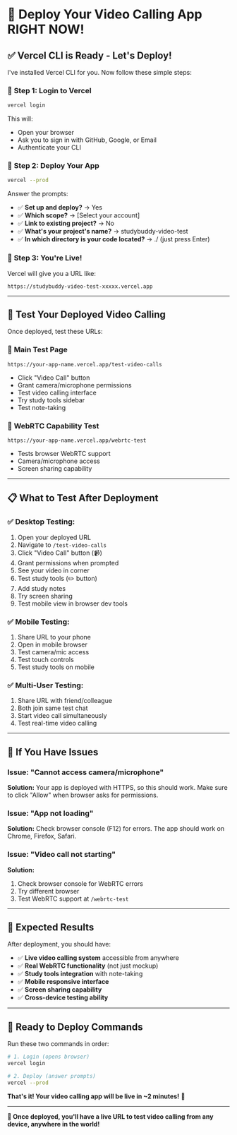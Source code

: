 # 🚀 Deploy Your Video Calling App RIGHT NOW!

## ✅ **Vercel CLI is Ready - Let's Deploy!**

I've installed Vercel CLI for you. Now follow these simple steps:

### 🎯 **Step 1: Login to Vercel**
```bash
vercel login
```
This will:
- Open your browser
- Ask you to sign in with GitHub, Google, or Email
- Authenticate your CLI

### 🎯 **Step 2: Deploy Your App**
```bash
vercel --prod
```
Answer the prompts:
- ✅ **Set up and deploy?** → Yes
- ✅ **Which scope?** → [Select your account]
- ✅ **Link to existing project?** → No
- ✅ **What's your project's name?** → studybuddy-video-test
- ✅ **In which directory is your code located?** → ./ (just press Enter)

### 🎯 **Step 3: You're Live!**
Vercel will give you a URL like:
```
https://studybuddy-video-test-xxxxx.vercel.app
```

---

## 🎥 **Test Your Deployed Video Calling**

Once deployed, test these URLs:

### 📱 **Main Test Page**
```
https://your-app-name.vercel.app/test-video-calls
```
- Click "Video Call" button
- Grant camera/microphone permissions
- Test video calling interface
- Try study tools sidebar
- Test note-taking

### 🔧 **WebRTC Capability Test**
```
https://your-app-name.vercel.app/webrtc-test
```
- Tests browser WebRTC support
- Camera/microphone access
- Screen sharing capability

---

## 📋 **What to Test After Deployment**

### ✅ **Desktop Testing:**
1. Open your deployed URL
2. Navigate to `/test-video-calls`
3. Click "Video Call" button (📹)
4. Grant permissions when prompted
5. See your video in corner
6. Test study tools (✏️ button)
7. Add study notes
8. Try screen sharing
9. Test mobile view in browser dev tools

### ✅ **Mobile Testing:**
1. Share URL to your phone
2. Open in mobile browser
3. Test camera/mic access
4. Test touch controls
5. Test study tools on mobile

### ✅ **Multi-User Testing:**
1. Share URL with friend/colleague
2. Both join same test chat
3. Start video call simultaneously
4. Test real-time video calling

---

## 🐛 **If You Have Issues**

### **Issue: "Cannot access camera/microphone"**
**Solution:** Your app is deployed with HTTPS, so this should work. Make sure to click "Allow" when browser asks for permissions.

### **Issue: "App not loading"**
**Solution:** Check browser console (F12) for errors. The app should work on Chrome, Firefox, Safari.

### **Issue: "Video call not starting"**
**Solution:** 
1. Check browser console for WebRTC errors
2. Try different browser
3. Test WebRTC support at `/webrtc-test`

---

## 🎉 **Expected Results**

After deployment, you should have:
- ✅ **Live video calling system** accessible from anywhere
- ✅ **Real WebRTC functionality** (not just mockup)
- ✅ **Study tools integration** with note-taking
- ✅ **Mobile responsive interface**
- ✅ **Screen sharing capability**
- ✅ **Cross-device testing ability**

---

## 🚀 **Ready to Deploy Commands**

Run these two commands in order:

```bash
# 1. Login (opens browser)
vercel login

# 2. Deploy (answer prompts)
vercel --prod
```

**That's it! Your video calling app will be live in ~2 minutes!** 🎉

---

**🎯 Once deployed, you'll have a live URL to test video calling from any device, anywhere in the world!**